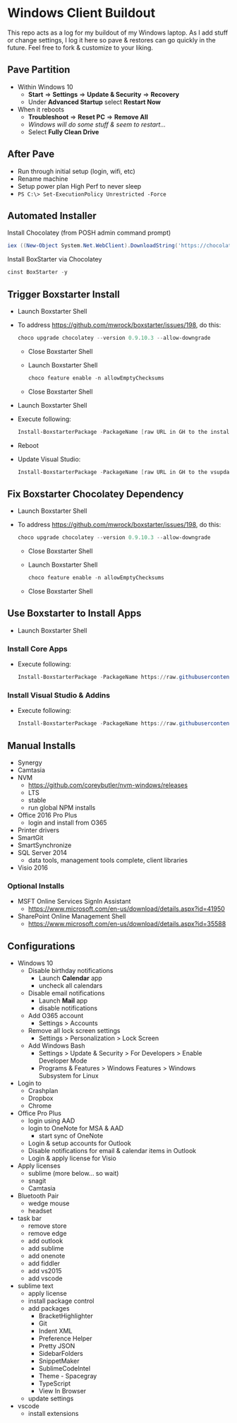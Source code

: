 # Windows Client Buildout

This repo acts as a log for my buildout of my Windows laptop. As I add stuff or change settings, I log it here so pave & restores can go quickly in the future. Feel free to fork & customize to your liking.

## Pave Partition

- Within Windows 10
  - **Start** => **Settings** => **Update &amp; Security** => **Recovery**
  - Under **Advanced Startup** select **Restart Now**
- When it reboots
  - **Troubleshoot** => **Reset PC** => **Remove All**
  - *Windows will do some stuff & seem to restart...*
  - Select **Fully Clean Drive**

## After Pave

- Run through initial setup (login, wifi, etc)
- Rename machine
- Setup power plan High Perf to never sleep
- `PS C:\> Set-ExecutionPolicy Unrestricted -Force`

## Automated Installer

Install Chocolatey (from POSH admin command prompt)

  ```PowerShell
  iex ((New-Object System.Net.WebClient).DownloadString('https://chocolatey.org/install.ps1'))
  ```

Install BoxStarter via Chocolatey

  ```PowerShell
  cinst BoxStarter -y
  ```

## Trigger Boxstarter Install

- Launch Boxstarter Shell
- To address https://github.com/mwrock/boxstarter/issues/198, do this:

  ```PowerShell
  choco upgrade chocolatey --version 0.9.10.3 --allow-downgrade
  ```

  - Close Boxstarter Shell
  - Launch Boxstarter Shell

    ```PowerShell
    choco feature enable -n allowEmptyChecksums
    ```

  - Close Boxstarter Shell
- Launch Boxstarter Shell
- Execute following:

  ```PowerShell
  Install-BoxstarterPackage -PackageName [raw URL in GH to the install.boxstarter script]
  ```

- Reboot
- Update Visual Studio:

  ```PowerShell
  Install-BoxstarterPackage -PackageName [raw URL in GH to the vsupdate.boxstarter script]
  ```

## Fix Boxstarter Chocolatey Dependency

- Launch Boxstarter Shell
- To address https://github.com/mwrock/boxstarter/issues/198, do this:

  ```PowerShell
  choco upgrade chocolatey --version 0.9.10.3 --allow-downgrade
  ```

  - Close Boxstarter Shell
  - Launch Boxstarter Shell

    ```PowerShell
    choco feature enable -n allowEmptyChecksums
    ```

  - Close Boxstarter Shell

## Use Boxstarter to Install Apps

- Launch Boxstarter Shell

### Install Core Apps
- Execute following:

  ```PowerShell
  Install-BoxstarterPackage -PackageName https://raw.githubusercontent.com/andrewconnell/winclient-install/master/install.boxstarter
  ```

### Install Visual Studio & Addins

- Execute following:

  ```PowerShell
  Install-BoxstarterPackage -PackageName https://raw.githubusercontent.com/andrewconnell/winclient-install/master/visualstudio.boxstarter
  ```


## Manual Installs

- Synergy
- Camtasia
- NVM
  - https://github.com/coreybutler/nvm-windows/releases
  - LTS
  - stable
  - run global NPM installs
- Office 2016 Pro Plus
  - login and install from O365
- Printer drivers
- SmartGit
- SmartSynchronize
- SQL Server 2014
  - data tools, management tools complete, client libraries
- Visio 2016

### Optional Installs
- MSFT Online Services SignIn Assistant
  - https://www.microsoft.com/en-us/download/details.aspx?id=41950
- SharePoint Online Management Shell
  - https://www.microsoft.com/en-us/download/details.aspx?id=35588

## Configurations

- Windows 10
  - Disable birthday notifications
    - Launch **Calendar** app
    - uncheck all calendars
  - Disable email notifications
    - Launch **Mail** app
    - disable notifications
  - Add O365 account
    - Settings > Accounts
  - Remove all lock screen settings
    - Settings > Personalization > Lock Screen
  - Add Windows Bash
    - Settings > Update & Security > For Developers > Enable Developer Mode
    - Programs & Features > Windows Features > Windows Subsystem for Linux
- Login to
  - Crashplan
  - Dropbox
  - Chrome
- Office Pro Plus
  - login using AAD
  - login to OneNote for MSA & AAD
    - start sync of OneNote
  - Login & setup accounts for Outlook
  - Disable notifications for email & calendar items in Outlook
  - Login & apply license for Visio
- Apply licenses
  - sublime (more below... so wait)
  - snagit
  - Camtasia
- Bluetooth Pair
  - wedge mouse
  - headset
- task bar
  - remove store
  - remove edge
  - add outlook
  - add sublime
  - add onenote
  - add fiddler
  - add vs2015
  - add vscode
- sublime text
  - apply license
  - install package control
  - add packages
    - BracketHighlighter
    - Git
    - Indent XML
    - Preference Helper
    - Pretty JSON
    - SidebarFolders
    - SnippetMaker
    - SublimeCodeIntel
    - Theme - Spacegray
    - TypeScript
    - View In Browser
  - update settings
- vscode
  - install extensions